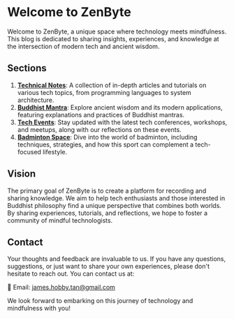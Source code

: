 # Welcome to ZenByte

Welcome to ZenByte, a unique space where technology meets mindfulness. This blog is dedicated to sharing insights, experiences, and knowledge at the intersection of modern tech and ancient wisdom.

## Sections

1. [**Technical Notes**](/docs/notes/): A collection of in-depth articles and tutorials on various tech topics, from programming languages to system architecture.
2. [**Buddhist Mantra**](/docs/mantra/): Explore ancient wisdom and its modern applications, featuring explanations and practices of Buddhist mantras.
3. [**Tech Events**](/docs/events/): Stay updated with the latest tech conferences, workshops, and meetups, along with our reflections on these events.
4. [**Badminton Space**](/docs/badminton/): Dive into the world of badminton, including techniques, strategies, and how this sport can complement a tech-focused lifestyle.

## Vision

The primary goal of ZenByte is to create a platform for recording and sharing knowledge. We aim to help tech enthusiasts and those interested in Buddhist philosophy find a unique perspective that combines both worlds. By sharing experiences, tutorials, and reflections, we hope to foster a community of mindful technologists.

## Contact

Your thoughts and feedback are invaluable to us. If you have any questions, suggestions, or just want to share your own experiences, please don't hesitate to reach out. You can contact us at:

📧 Email: [james.hobby.tan@gmail.com](mailto:james.hobby.tan@gmail.com)

We look forward to embarking on this journey of technology and mindfulness with you!
